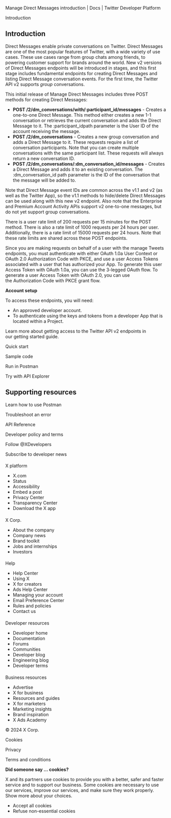 
Manage Direct Messages introduction | Docs | Twitter Developer Platform 

Introduction

Introduction
------------

Direct Messages enable private conversations on Twitter. Direct Messages are one of the most popular features of Twitter, with a wide variety of use cases. These use cases range from group chats among friends, to powering customer support for brands around the world. New v2 versions of Direct Messages endpoints will be introduced in stages, and this first stage includes fundamental endpoints for creating Direct Messages and listing Direct Message conversation events. For the first time, the Twitter API v2 supports *group* conversations.

This initial release of Manage Direct Messages includes three POST methods for creating Direct Messages:

* **POST /2/dm\_conversations/with/:participant\_id/messages** - Creates a one-to-one Direct Message. This method either creates a new 1-1 conversation or retrieves the current conversation and adds the Direct Message to it. The :participant\_idpath parameter is the User ID of the account receiving the message.
* **POST /2/dm\_conversations** - Creates a new group conversation and adds a Direct Message to it. These requests require a list of conversation participants. Note that you can create multiple conversations with the same participant list. These requests will always return a new conversation ID.
* **POST /2/dm\_conversations/:dm\_conversation\_id/messages** - Creates a Direct Message and adds it to an existing conversation. The :dm\_conversation\_id path parameter is the ID of the conversation that the message will be added to.

Note that Direct Message event IDs are common across the v1.1 and v2 (as well as the Twitter App), so the v1.1 methods to hide/delete Direct Messages can be used along with this new v2 endpoint. Also note that the Enterprise and Premium Account Activity APIs support v2 one-to-one messages, but do not yet support group conversations.     

There is a user rate limit of 200 requests per 15 minutes for the POST method. There is also a rate limit of 1000 requests per 24 hours per user. Additionally, there is a rate limit of 15000 requests per 24 hours. Note that these rate limits are shared across these POST endpoints.

Since you are making requests on behalf of a user with the manage Tweets endpoints, you must authenticate with either OAuth 1.0a User Context or OAuth 2.0 Authorization Code with PKCE, and use a user Access Tokens associated with a user that has authorized your App. To generate this user Access Token with OAuth 1.0a, you can use the 3-legged OAuth flow. To generate a user Access Token with OAuth 2.0, you can use the Authorization Code with PKCE grant flow.  

**Account setup**

To access these endpoints, you will need:

* An approved developer account.
* To authenticate using the keys and tokens from a developer App that is located within a Project.

Learn more about getting access to the Twitter API v2 endpoints in our getting started guide.

Quick start

Sample code

Run in Postman

Try with API Explorer

Supporting resources
--------------------

Learn how to use Postman

Troubleshoot an error

API Reference

Developer policy and terms

Follow @XDevelopers

Subscribe to developer news

#### 
 X platform

* X.com
* Status
* Accessibility
* Embed a post
* Privacy Center
* Transparency Center
* Download the X app

#### 
 X Corp.

* About the company
* Company news
* Brand toolkit
* Jobs and internships
* Investors

#### 
 Help

* Help Center
* Using X
* X for creators
* Ads Help Center
* Managing your account
* Email Preference Center
* Rules and policies
* Contact us

#### 
 Developer resources

* Developer home
* Documentation
* Forums
* Communities
* Developer blog
* Engineering blog
* Developer terms

#### 
 Business resources

* Advertise
* X for business
* Resources and guides
* X for marketers
* Marketing insights
* Brand inspiration
* X Ads Academy

 © 2024 X Corp.

Cookies

Privacy

Terms and conditions

**Did someone say … cookies?**  

 X and its partners use cookies to provide you with a better, safer and
 faster service and to support our business. Some cookies are necessary to use
 our services, improve our services, and make sure they work properly.
 Show more about your choices.

* Accept all cookies
* Refuse non-essential cookies